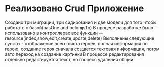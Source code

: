 # Реализовано Crud Приложение 
 Создано три миграции, три сидирования и две модели для того чтобы работать с базой(hasOne and belongsTo)
 В процесе разработке было использовано в контроллерах все функции --resource(index,show,edit,create,update,delete)
 Выполнены следующие пункты - отображение всего листа героев, полная информация по герою, создание героя сначала создается тектовая
 информация, потом авто переход на создание картинки
 В процессе редактирования отдельно редактируется текст, но процесс удаления общий
